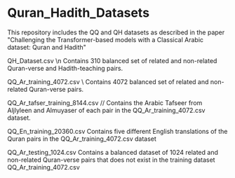 # Quran_Hadith_Datasets
This repository includes the QQ and QH datasets as described in the paper "Challenging the Transformer-based models with a Classical Arabic dataset: Quran and Hadith"

QH_Dataset.csv \n
Contains 310 balanced set of related and non-related Quran-verse and Hadith-teaching pairs. 

QQ_Ar_training_4072.csv \\
Contains 4072 balanced set of related and non-related Quran-verse pairs. 

QQ_Ar_tafser_training_8144.csv //
Contains the Arabic Tafseer from Aljlyleen and Almuyaser of each pair in the QQ_Ar_training_4072.csv dataset.

QQ_En_training_20360.csv
Contains five different English translations of the Quran pairs in the QQ_Ar_training_4072.csv dataset

QQ_Ar_testing_1024.csv
Contains a balanced dataset of 1024 related and non-related Quran-verse pairs that does not exist in the training dataset QQ_Ar_training_4072.csv
